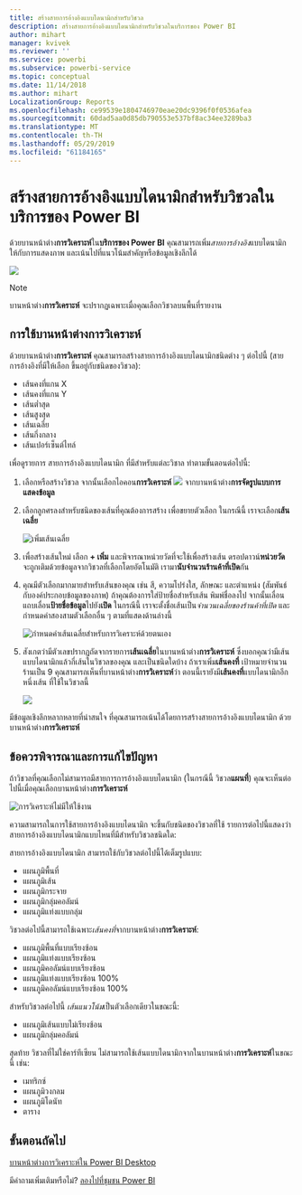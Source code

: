 ```yaml
---
title: สร้างสายการอ้างอิงแบบไดนามิกสำหรับวิชวล
description: สร้างสายการอ้างอิงแบบไดนามิกสำหรับวิชวลในบริการของ Power BI
author: mihart
manager: kvivek
ms.reviewer: ''
ms.service: powerbi
ms.subservice: powerbi-service
ms.topic: conceptual
ms.date: 11/14/2018
ms.author: mihart
LocalizationGroup: Reports
ms.openlocfilehash: ce99539e1804746970eae20dc9396f0f0536afea
ms.sourcegitcommit: 60dad5aa0d85db790553e537bf8ac34ee3289ba3
ms.translationtype: MT
ms.contentlocale: th-TH
ms.lasthandoff: 05/29/2019
ms.locfileid: "61184165"
---
```

# <a name="create-dynamic-reference-lines-for-visuals-in-the-power-bi-service"></a>สร้างสายการอ้างอิงแบบไดนามิกสำหรับวิชวลในบริการของ Power BI

ด้วยบานหน้าต่าง**การวิเคราะห์**ใน**บริการของ Power BI** คุณสามารถเพิ่ม*สายการอ้างอิง*แบบไดนามิก ให้กับการแสดงภาพ และเน้นไปที่แนวโน้มสำคัญหรือข้อมูลเชิงลึกได้

![](media/service-analytics-pane/power-bi-analytics-pane.png)

> [!NOTE]
> บานหน้าต่าง**การวิเคราะห์** จะปรากฏเฉพาะเมื่อคุณเลือกวิชวลบนพื้นที่รายงาน
> 
> 

## <a name="use-the-analytics-pane"></a>การใช้บานหน้าต่างการวิเคราะห์
ด้วยบานหน้าต่าง**การวิเคราะห์** คุณสามารถสร้างสายการอ้างอิงแบบไดนามิกชนิดต่าง ๆ ต่อไปนี้ (สายการอ้างอิงที่มีให้เลือก ขึ้นอยู่กับชนิดของวิชวล):

* เส้นคงที่แกน X
* เส้นคงที่แกน Y
* เส้นต่ำสุด
* เส้นสูงสุด
* เส้นเฉลี่ย
* เส้นกึ่งกลาง
* เส้นเปอร์เซ็นต์ไทล์


เพื่อดูรายการ สายการอ้างอิงแบบไดนามิก ที่มีสำหรับแต่ละวิชาล ทำตามขั้นตอนต่อไปนี้:

1. เลือกหรือสร้างวิชวล จากนั้นเลือกไอคอน**การวิเคราะห์** ![](media/service-analytics-pane/power-bi-analytics-icon.png) จากบานหน้าต่าง**การจัดรูปแบบการแสดงข้อมูล**

2. เลือกลูกศรลงสำหรับชนิดของเส้นที่คุณต้องการสร้าง เพื่อขยายตัวเลือก ในกรณีนี้ เราจะเลือก**เส้นเฉลี่ย**
   
   ![เพิ่มเส้นเฉลี่ย](media/service-analytics-pane/power-bi-add.png)

3. เพื่อสร้างเส้นใหม่ เลือก **+ เพิ่ม** และพิจารณาหน่วยวัดที่จะใช้เพื่อสร้างเส้น  ดรอปดาวน์**หน่วยวัด** จะถูกเติมด้วยข้อมูลจากวิชวลที่เลือกโดยอัตโนมัติ เรามา**นับจำนวนร้านค้าที่เปิด**กัน

5. คุณมีตัวเลือกมากมายสำหรับเส้นของคุณ เช่น สี, ความโปร่งใส, ลักษณะ และตำแหน่ง (สัมพันธ์กับองค์ประกอบข้อมูลของภาพ) ถ้าคุณต้องการใส่ป้ายชื่อสำหรับเส้น พิมพ์ชื่อลงไป จากนั้นเลื่อนแถบเลื่อน**ป้ายชื่อข้อมูล**ไปยัง**เปิด**  ในกรณีนี้ เราจะตั้งชื่อเส้นเป็น*จำนวนเฉลี่ยของร้านค้าที่เปิด* และกำหนดค่าสองสามตัวเลือกอื่น ๆ ตามที่แสดงด้านล่างนี้
   
   ![กำหนดค่าเส้นเฉลี่ยสำหรับการวิเคราะห์ด้วยตนเอง](media/service-analytics-pane/power-bi-average-line2.png)

1. สังเกตว่ามีตัวเลขปรากฏถัดจากรายการ**เส้นเฉลี่ย**ในบานหน้าต่าง**การวิเคราะห์** ซึ่งบอกคุณว่ามีเส้นแบบไดนามิกแล้วกี่เส้นในวิชวลของคุณ และเป็นชนิดใดบ้าง ถ้าเราเพิ่ม**เส้นคงที่** เป้าหมายจำนวนร้านเป็น 9 คุณสามารถเห็นที่บานหน้าต่าง**การวิเคราะห์**ว่า ตอนนี้เรายังมี**เส้นคงที่**แบบไดนามิกอีกหนึ่งเส้น ที่ใช้ในวิชวลนี้
   
   ![](media/service-analytics-pane/power-bi-reference-lines.png)
   

มีข้อมูลเชิงลึกหลากหลายที่น่าสนใจ ที่คุณสามารถเน้นได้โดยการสร้างสายการอ้างอิงแบบไดนามิก ด้วยบานหน้าต่าง**การวิเคราะห์**

## <a name="considerations-and-troubleshooting"></a>ข้อควรพิจารณาและการแก้ไขปัญหา

ถ้าวิชวลที่คุณเลือกไม่สามารถมีสายการการอ้างอิงแบบไดนามิก (ในกรณีนี้ วิชวล**แผนที่**) คุณจะเห็นต่อไปนี้เมื่อคุณเลือกบานหน้าต่าง**การวิเคราะห์**
   
![การวิเคราะห์ไม่มีให้ใช้งาน](media/service-analytics-pane/power-bi-no-lines.png)

ความสามารถในการใช้สายการอ้างอิงแบบไดนามิก จะขึ้นกับชนิดของวิชวลที่ใช้ รายการต่อไปนี้แสดงว่า สายการอ้างอิงแบบไดนามิกแบบไหนที่มีสำหรับวิชวลชนิดใด:

สายการอ้างอิงแบบไดนามิก สามารถใช้กับวิชวลต่อไปนี้ได้เต็มรูปแบบ:

* แผนภูมิพื้นที่
* แผนภูมิเส้น
* แผนภูมิกระจาย
* แผนภูมิกลุ่มคอลัมน์
* แผนภูมิแท่งแบบกลุ่ม

วิชวลต่อไปนี้สามารถใช้เฉพาะ*เส้นคงที่*จากบานหน้าต่าง**การวิเคราะห์**:

* แผนภูมิพื้นที่แบบเรียงซ้อน
* แผนภูมิแท่งแบบเรียงซ้อน
* แผนภูมิคอลัมน์แบบเรียงซ้อน
* แผนภูมิแท่งแบบเรียงซ้อน 100%
* แผนภูมิคอลัมน์แบบเรียงซ้อน 100%

สำหรับวิชวลต่อไปนี้ *เส้นแนวโน้ม*เป็นตัวเลือกเดียวในขณะนี้:

* แผนภูมิเส้นแบบไม่เรียงซ้อน
* แผนภูมิกลุ่มคอลัมน์

สุดท้าย วิชวลที่ไม่ใช่คาร์ทีเซียน ไม่สามารถใช้เส้นแบบไดนามิกจากในบานหน้าต่าง**การวิเคราะห์**ในขณะนี้ เช่น:

* เมทริกซ์
* แผนภูมิวงกลม
* แผนภูมิโดนัท
* ตาราง

## <a name="next-steps"></a>ขั้นตอนถัดไป
[บานหน้าต่างการวิเคราะห์ใน Power BI Desktop](desktop-analytics-pane.md)

มีคำถามเพิ่มเติมหรือไม่? [ลองไปที่ชุมชน Power BI](http://community.powerbi.com/)

